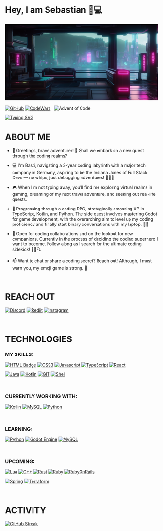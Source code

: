 
# Hey, I am Sebastian 🙂💻

![alt Future City](.//futureCity.png)

[![GitHub](https://img.shields.io/badge/GitHub-100000?style=for-the-badge&logo=github&logoColor=white)](https://github.com/CaptainKorsika)
[![CodeWars](https://img.shields.io/badge/Codewars-B1361E?style=for-the-badge&logo=Codewars&logoColor=white)](https://www.codewars.com/users/CaptainKorsika)&nbsp;&nbsp;
![Advent of Code](https://img.shields.io/badge/Advent%20of%20Code-32-%23red?style=flat-square&logo=adventofcode&labelColor=61c4c6&color=b01e7e)&nbsp;&nbsp;


[![Typing SVG](https://readme-typing-svg.demolab.com?font=Fira+Code&pause=1000&color=1F6FEB&background=FFFFFF00&vCenter=false&random=false&width=435&lines=SOFTWARE+DEVELOPER;PROBLEM+SOLVER;GAMER)](https://git.io/typing-svg)


# ABOUT ME

- 🌟 Greetings, brave adventurer! 🏰 Shall we embark on a new quest through the coding realms?

- 💻 I'm Basti, navigating a 3-year coding labyrinth with a major tech company in Germany, aspiring to be the Indiana Jones of Full Stack Devs — no whips, just debugging adventures! 🕵️‍♂️✨

- 🎮 When I'm not typing away, you'll find me exploring virtual realms in gaming, dreaming of my next travel adventure, and seeking out real-life quests.

- 🌱 Progressing through a coding RPG, strategically amassing XP in TypeScript, Kotlin, and Python. The side quest involves mastering Godot for game development, with the overarching aim to level up my coding proficiency and finally start binary conversations with my laptop. 🏹🚀

- 💞️ Open for coding collaborations and on the lookout for new companions. Currently in the process of deciding the coding superhero I want to become. Follow along as I search for the ultimate coding sidekick! 🦸‍♂️🔍

- 📫 Want to chat or share a coding secret? Reach out! Although, I must warn you, my emoji game is strong. 🚀  

&nbsp;
# REACH OUT

[![Discord](https://img.shields.io/badge/Discord-7289DA?style=for-the-badge&logo=discord&logoColor=white)](https://discord.gg/c3v8qXvcxN)
[![Rediit](https://img.shields.io/badge/Reddit-FF4500?style=for-the-badge&logo=Reddit&logoColor=white)](https://www.reddit.com/user/Cpt_Korsika)
[![Instagram](https://img.shields.io/badge/Instagram-E4405F?style=for-the-badge&logo=instagram&logoColor=white)](https://www.instagram.com/basti.jw/)
<!--- ![LinkedIn](https://img.shields.io/badge/LinkedIn-0077B5?style=for-the-badge&logo=linkedin&logoColor=white)  --->

&nbsp;
# TECHNOLOGIES

### MY SKILLS:

[![HTML Badge](https://img.shields.io/badge/HTML5-E34F26?style=for-the-badge&logo=html5&logoColor=white)](https://developer.mozilla.org/en-US/docs/Web/HTML)
[![CSS3](	https://img.shields.io/badge/CSS3-1572B6?style=for-the-badge&logo=css3&logoColor=white)](https://developer.mozilla.org/en-US/docs/Web/CSS)
[![Javascript](https://img.shields.io/badge/JavaScript-F7DF1E?style=for-the-badge&logo=javascript&logoColor=black)](https://developer.mozilla.org/en-US/docs/Web/JavaScript)
[![TypeScript](https://img.shields.io/badge/TypeScript-007ACC?style=for-the-badge&logo=typescript&logoColor=white)](https://www.typescriptlang.org/docs/)
[![React](https://img.shields.io/badge/React-20232A?style=for-the-badge&logo=react&logoColor=61DAFB)](https://react.dev/)

[![Java](https://img.shields.io/badge/Java-ED8B00?style=for-the-badge&logo=openjdk&color=white)](https://docs.oracle.com/javase/tutorial/java/)
[![Kotlin](https://img.shields.io/badge/Kotlin-0095D5?&style=for-the-badge&logo=kotlin&logoColor=white&color=purple)](https://kotlinlang.org/docs/home.html)
[![GIT](https://img.shields.io/badge/GIT-E44C30?style=for-the-badge&logo=git&logoColor=white)](https://git-scm.com/docs)
[![Shell](https://img.shields.io/badge/Shell_Script-121011?style=for-the-badge&logo=gnu-bash&logoColor=white)](https://www.gnu.org/savannah-checkouts/gnu/bash/manual/bash.html)

&nbsp;
### CURRENTLY WORKING WITH:
[![Kotlin](https://img.shields.io/badge/Kotlin-0095D5?&style=for-the-badge&logo=kotlin&logoColor=white&color=purple)](https://kotlinlang.org/docs/home.html)
[![MySQL](https://img.shields.io/badge/MySQL-00000F?style=for-the-badge&logo=mysql&logoColor=white&color=mediumseagreen)](https://docs.oracle.com/en-us/iaas/mysql-database/doc/getting-started.html)
[![Python](https://img.shields.io/badge/Python-14354C?style=for-the-badge&logo=python&logoColor=white)](https://www.python.org/doc/)

&nbsp;
### LEARNING:
[![Python](https://img.shields.io/badge/Python-14354C?style=for-the-badge&logo=python&logoColor=white)](https://www.python.org/doc/)
[![Godot Engine](https://img.shields.io/badge/GODOT-%23FFFFFF.svg?style=for-the-badge&logo=godot-engine)](https://docs.godotengine.org/en/stable/index.html)
[![MySQL](https://img.shields.io/badge/MySQL-00000F?style=for-the-badge&logo=mysql&logoColor=white&color=mediumseagreen)](https://docs.oracle.com/en-us/iaas/mysql-database/doc/getting-started.html)

&nbsp;
### UPCOMING:
[![Lua](https://img.shields.io/badge/Lua-2C2D72?style=for-the-badge&logo=lua&logoColor=white)](https://www.lua.org/docs.html)
[![C++](https://img.shields.io/badge/C%2B%2B-00599C?style=for-the-badge&logo=c%2B%2B&logoColor=white)](https://devdocs.io/cpp/)
[![Rust](https://img.shields.io/badge/Rust-000000?style=for-the-badge&logo=rust&logoColor=white)](https://doc.rust-lang.org/beta/)
[![Ruby](https://img.shields.io/badge/Ruby-CC342D?style=for-the-badge&logo=ruby&logoColor=white)](https://ruby-doc.org/)
[![RubyOnRails](https://img.shields.io/badge/Ruby_on_Rails-CC0000?style=for-the-badge&logo=ruby-on-rails&logoColor=white)](https://guides.rubyonrails.org/)

[![Spring](https://img.shields.io/badge/Spring-6DB33F?style=for-the-badge&logo=spring&logoColor=white)](https://docs.spring.io/spring-framework/reference/index.html)
[![Terraform](https://img.shields.io/badge/terraform-%235835CC.svg?style=for-the-badge&logo=terraform&logoColor=white)](https://developer.hashicorp.com/terraform/docs)

&nbsp;
# ACTIVITY

<!--- Streak, Stats. Most Used Languages, Awards --->

[![GitHub Streak](https://streak-stats.demolab.com?user=CaptainKorsika&theme=shadow-purple&border_radius=5&mode=weekly)](https://git.io/streak-stats)